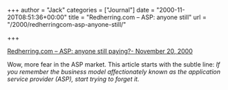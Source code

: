 +++
author = "Jack"
categories = ["Journal"]
date = "2000-11-20T08:51:36+00:00"
title = "Redherring.com – ASP: anyone still"
url = "/2000/redherringcom-asp-anyone-still/"

+++

[Redherring.com – ASP: anyone still paying?- November 20, 2000][1]

Wow, more fear in the ASP market. This article starts with the subtle line: _If you remember the business model affectionately known as the application service provider (ASP), start trying to forget it._

 [1]: http://web.archive.org/web/20030803001127/http://www.redherring.com:80/vc/2000/1120/vc-asp112000.html